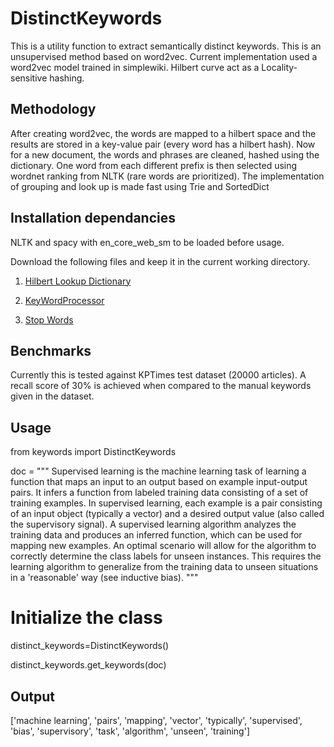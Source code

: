 # DistinctKeywords
This is a utility function to extract semantically distinct keywords. This is an unsupervised method based on word2vec. Current implementation used a word2vec model trained in simplewiki. 
Hilbert curve act as a Locality-sensitive hashing. 

## Methodology

After creating word2vec, the words are mapped to a hilbert space and the results are stored in a key-value pair (every word has a hilbert hash). Now for a new document, the words and phrases are cleaned, hashed using the dictionary. One word from each different prefix is then selected using wordnet ranking from NLTK (rare words are prioritized). The implementation of grouping and look up is made fast using Trie and SortedDict

## Installation dependancies 
NLTK and spacy with en_core_web_sm to be loaded before usage. 

Download the following files and keep it in the current working directory. 

1. [Hilbert Lookup Dictionary](https://github.com/sahyagiri/DistinctKeywords/blob/main/hilbert_lookup_dictionary_simplewiki_17_2_22_v3.pickle.gz?raw=true)

2. [KeyWordProcessor](https://github.com/sahyagiri/DistinctKeywords/blob/main/keyword_processor_simple_wiki2022.pickle?raw=true)

3. [Stop Words](https://github.com/sahyagiri/DistinctKeywords/blob/main/stopwords.pickle?raw=true)
## Benchmarks

Currently this is tested against KPTimes test dataset (20000 articles). A recall score of 30% is achieved when compared to the manual keywords given in the dataset. 

## Usage

from keywords import DistinctKeywords

doc = """
         Supervised learning is the machine learning task of learning a function that
         maps an input to an output based on example input-output pairs. It infers a
         function from labeled training data consisting of a set of training examples.
         In supervised learning, each example is a pair consisting of an input object
         (typically a vector) and a desired output value (also called the supervisory signal). 
         A supervised learning algorithm analyzes the training data and produces an inferred function, 
         which can be used for mapping new examples. An optimal scenario will allow for the 
         algorithm to correctly determine the class labels for unseen instances. This requires 
         the learning algorithm to generalize from the training data to unseen situations in a 
         'reasonable' way (see inductive bias).
      """

# Initialize the class       
distinct_keywords=DistinctKeywords()

distinct_keywords.get_keywords(doc)

## Output

['machine learning',
 'pairs',
 'mapping',
 'vector',
 'typically',
 'supervised',
 'bias',
 'supervisory',
 'task',
 'algorithm',
 'unseen',
 'training']